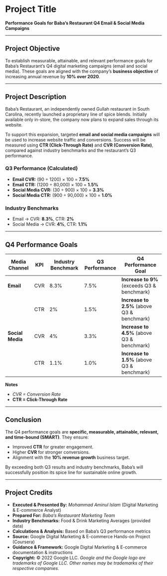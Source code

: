 # Project Title  
**Performance Goals for Baba’s Restaurant Q4 Email & Social Media Campaigns**

---

## Project Objective  
To establish measurable, attainable, and relevant performance goals for Baba’s Restaurant’s Q4 digital marketing campaigns (email and social media). These goals are aligned with the company’s **business objective** of increasing annual revenue by **10% over 2020**.

---

## Project Description  
Baba’s Restaurant, an independently owned Gullah restaurant in South Carolina, recently launched a proprietary line of spice blends. Initially available only in-store, the company now plans to expand sales through its website.  

To support this expansion, targeted **email and social media campaigns** will be used to increase website traffic and conversions. Success will be measured using **CTR (Click-Through Rate)** and **CVR (Conversion Rate)**, compared against industry benchmarks and the restaurant’s Q3 performance.

### Q3 Performance (Calculated)  
- **Email CVR:** (90 ÷ 1200) × 100 = **7.5%**  
- **Email CTR:** (1200 ÷ 80,000) × 100 = **1.5%**  
- **Social Media CVR:** (30 ÷ 900) × 100 = **3.3%**  
- **Social Media CTR:** (900 ÷ 90,000) × 100 = **1.0%**

### Industry Benchmarks  
- Email → CVR: **8.3%**, CTR: **2%**  
- Social Media → CVR: **4%**, CTR: **1.1%**

---

## Q4 Performance Goals  

| Media Channel | KPI | Industry Benchmark | Q3 Performance | Q4 Performance Goal |
|---------------|-----|--------------------|----------------|----------------------|
| **Email**     | CVR | 8.3%              | 7.5%           | **Increase to 9%** (exceeds Q3 & benchmark) |
|               | CTR | 2%                | 1.5%           | **Increase to 2.5%** (above Q3 & benchmark) |
| **Social Media** | CVR | 4%              | 3.3%           | **Increase to 4.5%** (above Q3 & benchmark) |
|               | CTR | 1.1%              | 1.0%           | **Increase to 1.5%** (above Q3 & benchmark) |

**Notes**  
- *CVR = Conversion Rate*  
- **CTR = Click-Through Rate**

---

## Conclusion  
The Q4 performance goals are **specific, measurable, attainable, relevant, and time-bound (SMART)**. They ensure:  
- Improved **CTR** for greater engagement.  
- Higher **CVR** for stronger conversions.  
- Alignment with the **10% revenue growth** business target.  

By exceeding both Q3 results and industry benchmarks, Baba’s will successfully position its spice line for sustainable online growth.

---

## Project Credits  
- **Executed & Presented By:** *Mohammad Aminul Islam* (Digital Marketing & E-commerce Analyst)  
- **Prepared For:** *Baba’s Restaurant Marketing Team*  
- **Industry Benchmarks:** Food & Drink Marketing Averages (provided data)  
- **Calculations & Analysis:** Based on Baba’s Q3 performance metrics  
- **Source:** Google Digital Marketing & E-commerce Hands-on Project (Coursera)  
- **Guidance & Framework:** Google Digital Marketing & E-commerce documentation & instructions  
- **Copyright:** © 2022 Google LLC. *Google and the Google logo are trademarks of Google LLC. Other names may be trademarks of their respective companies.*
